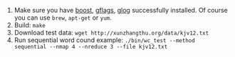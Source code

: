 1. Make sure you have [boost](http://www.boost.org/), [gflags](https://gflags.github.io/gflags/), [glog](https://github.com/google/glog) successfully installed. Of course you can use `brew`, `apt-get` or `yum`.
2. Build: `make`
3. Download test data: `wget http://xunzhangthu.org/data/kjv12.txt`
4. Run sequential word cound example: `./bin/wc_test --method sequential --nmap 4 --nreduce 3 --file kjv12.txt` 
